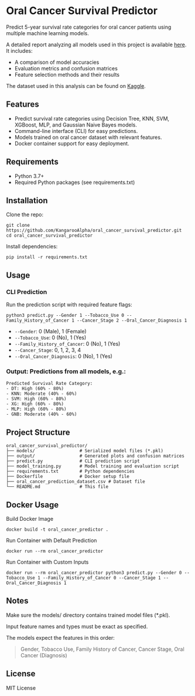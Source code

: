 # Oral Cancer Survival Predictor
Predict 5-year survival rate categories for oral cancer patients using multiple machine learning models. 

A detailed report analyzing all models used in this project is available [here](https://docs.google.com/document/d/1Hag81RdMI49xmM5vXTSMjn3jPuXENdJUKNGrTWvNOHc/edit?usp=sharing).
It includes:
- A comparison of model accuracies
- Evaluation metrics and confusion matrices
- Feature selection methods and their results

The dataset used in this analysis can be found on [Kaggle](https://www.kaggle.com/datasets/ankushpanday2/oral-cancer-prediction-dataset/data).
## Features
- Predict survival rate categories using Decision Tree, KNN, SVM, XGBoost, MLP, and Gaussian Naive Bayes models.
- Command-line interface (CLI) for easy predictions.
- Models trained on oral cancer dataset with relevant features.
- Docker container support for easy deployment.
## Requirements
- Python 3.7+
- Required Python packages (see requirements.txt)
## Installation
Clone the repo:
```
git clone https://github.com/KangarooAlpha/oral_cancer_survival_predictor.git
cd oral_cancer_survival_predictor
```
Install dependencies:
```
pip install -r requirements.txt
```
## Usage
### CLI Prediction
Run the prediction script with required feature flags:
```
python3 predict.py --Gender 1 --Tobacco_Use 0 --Family_History_of_Cancer 1 --Cancer_Stage 2 --Oral_Cancer_Diagnosis 1
```
- `--Gender`: 0 (Male), 1 (Female)
- `--Tobacco_Use`: 0 (No), 1 (Yes)
- `--Family_History_of_Cancer`: 0 (No), 1 (Yes)
- `--Cancer_Stage`: 0, 1, 2, 3, 4
- `--Oral_Cancer_Diagnosis`: 0 (No), 1 (Yes)
### Output: Predictions from all models, e.g.:
```
Predicted Survival Rate Category:
- DT: High (60% - 80%)
- KNN: Moderate (40% - 60%)
- SVM: High (60% - 80%)
- XG: High (60% - 80%)
- MLP: High (60% - 80%)
- GNB: Moderate (40% - 60%)
```
## Project Structure
```
oral_cancer_survival_predictor/
├── models/                 # Serialized model files (*.pkl)
├── output/                 # Generated plots and confusion matrices
├── predict.py              # CLI prediction script
├── model_training.py       # Model training and evaluation script
├── requirements.txt        # Python dependencies
├── Dockerfile              # Docker setup file
├── oral_cancer_prediction_dataset.csv # Dataset file
└── README.md               # This file
```

## Docker Usage
Build Docker Image
```
docker build -t oral_cancer_predictor .
```
Run Container with Default Prediction
```
docker run --rm oral_cancer_predictor
```
Run Container with Custom Inputs
```
docker run --rm oral_cancer_predictor python3 predict.py --Gender 0 --Tobacco_Use 1 --Family_History_of_Cancer 0 --Cancer_Stage 1 --Oral_Cancer_Diagnosis 1
```
## Notes
Make sure the models/ directory contains trained model files (*.pkl).

Input feature names and types must be exact as specified.

The models expect the features in this order:

> Gender, Tobacco Use, Family History of Cancer, Cancer Stage, Oral Cancer (Diagnosis)
## License
MIT License


